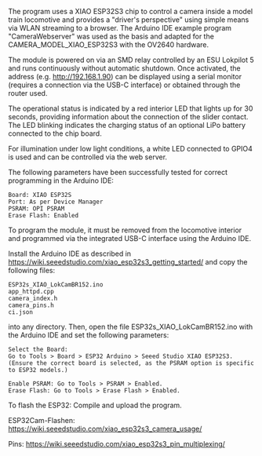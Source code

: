 The program uses a XIAO ESP32S3 chip to control a camera inside a model train locomotive and provides a "driver's perspective" using simple means via WLAN streaming to a browser.
The Arduino IDE example program "CameraWebserver" was used as the basis and adapted for the CAMERA_MODEL_XIAO_ESP32S3 with the OV2640 hardware.

The module is powered on via an SMD relay controlled by an ESU Lokpilot 5 and runs continuously without automatic shutdown.
Once activated, the address (e.g. http://192.168.1.90) can be displayed using a serial monitor (requires a connection via the USB-C interface) or obtained through the router used.

The operational status is indicated by a red interior LED that lights up for 30 seconds, providing information about the connection of the slider contact.
The LED blinking indicates the charging status of an optional LiPo battery connected to the chip board.

For illumination under low light conditions, a white LED connected to GPIO4 is used and can be controlled via the web server.

The following parameters have been successfully tested for correct programming in the Arduino IDE:
    
    Board: XIAO ESP32S
    Port: As per Device Manager
    PSRAM: OPI PSRAM
    Erase Flash: Enabled

To program the module, it must be removed from the locomotive interior and programmed via the integrated USB-C interface using the Arduino IDE.

Install the Arduino IDE as described in https://wiki.seeedstudio.com/xiao_esp32s3_getting_started/ and copy the following files:
    
    ESP32s_XIAO_LokCamBR152.ino
    app_httpd.cpp
    camera_index.h
    camera_pins.h
    ci.json
into any directory. Then, open the file ESP32s_XIAO_LokCamBR152.ino with the Arduino IDE and set the following parameters:

    Select the Board:
    Go to Tools > Board > ESP32 Arduino > Seeed Studio XIAO ESP32S3.
    (Ensure the correct board is selected, as the PSRAM option is specific to ESP32 models.)

    Enable PSRAM: Go to Tools > PSRAM > Enabled.
    Erase Flash: Go to Tools > Erase Flash > Enabled.

To flash the ESP32: Compile and upload the program.

ESP32Cam-Flashen: https://wiki.seeedstudio.com/xiao_esp32s3_camera_usage/

Pins: https://wiki.seeedstudio.com/xiao_esp32s3_pin_multiplexing/
